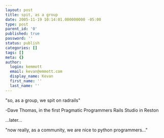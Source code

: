 ```yaml
---
layout: post
title: spit, as a group
date: 2005-11-19 10:14:01.000000000 -05:00
type: post
parent_id: '0'
published: true
password: ''
status: publish
categories: []
tags: []
meta: {}
author:
  login: kemmott
  email: kevan@emmott.com
  display_name: Kevan
  first_name: ''
  last_name: ''
---
```

<p>"so, as a group, we spit on radrails"</p>
<p>-Dave Thomas, in the first Pragmatic Programmers Rails Studio in Reston</p>
<p>...later...</p>
<p>"now really, as a community, we are nice to python programmers..."</p>
